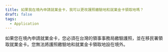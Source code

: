 ```yaml
---
title: 如果我在境內申請就業金卡，我可以更改護照繳驗地和就業金卡領取地嗎？
draft: false
tags:
  - Application
---
```

如果您在境內申請就業金卡，您必須在台灣的領事事務局繳驗護照，並在移民署領取就業金卡。您無法將護照繳驗地和就業金卡領取地設在境外。